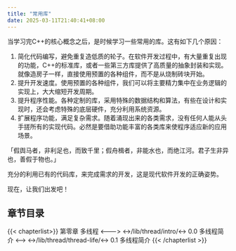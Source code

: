 ```yaml
---
title: "常用库"
date: 2025-03-11T21:40:41+08:00
---
```


当学习完C++的核心概念之后，是时候学习一些常用的库。这有如下几个原因：

1. 简化代码编写，避免重复造低质的轮子。在软件开发过程中，有大量重复出现的功能，C++的标准库，或者一些第三方库提供了高质量的抽象封装和实现。就像造房子一样，直接使用预置的各种组件，而不是从烧制砖块开始。
2. 提升开发速度。使用预置的各种组件，我们可以将主要精力集中在业务逻辑的实现上，大大缩短开发周期。
3. 提升程序性能。各种定制的库，采用特殊的数据结构和算法，有些在设计和实现时，还会考虑特殊的底层硬件，充分利用系统资源。
4. 扩展程序功能，满足复杂需求。随着涌现出来的各类需求，没有任何人能从头手搓所有的实现代码。必然是要借助功能丰富的各类库来使程序适应新的应用场景。

「假舆马者，非利足也，而致千里；假舟楫者，非能水也，而绝江河。君子生非异也，善假于物也。」

充分的利用已有的代码库，来完成需求的开发，这是现代软件开发的正确姿势。

现在，让我们出发吧！

## 章节目录

{{< chapterlist>}}
第零章 多线程
<--->
<->/lib/thread/intro/<-> 0.0 多线程简介
<-->
<->/lib/thread/thread-life/<-> 0.1 多线程简介
{{< /chapterlist >}}